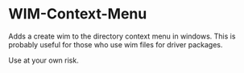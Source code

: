 # WIM-Context-Menu
Adds a create wim to the directory context menu in windows. This is probably useful for those who use wim files for driver packages.

Use at your own risk.
